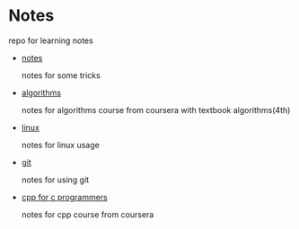 # Notes

repo for learning notes

- [notes](./notes.md)

    notes for some tricks
    
- [algorithms](./algorithms.md)
  
    notes for algorithms course from coursera with textbook algorithms(4th)
  
- [linux](./linux.md)

    notes for linux usage

- [git](./git.md)
    
    notes for using git
    
- [cpp for c programmers](./cppForCProgrammers.md)

    notes for cpp course from coursera
   